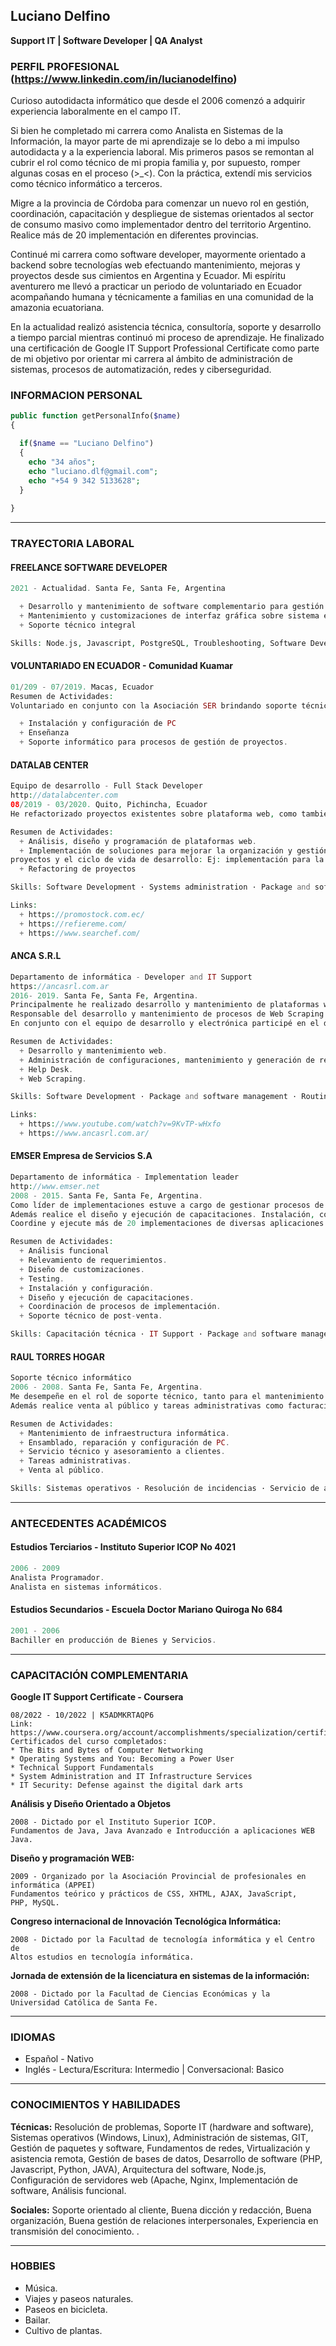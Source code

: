 ## Luciano Delfino

__Support IT | Software Developer | QA Analyst__

### PERFIL PROFESIONAL (https://www.linkedin.com/in/lucianodelfino)

Curioso autodidacta informático que desde el 2006 comenzó a adquirir experiencia laboralmente en el campo IT.

Si bien he completado mi carrera como Analista en Sistemas de la Información, la mayor parte de mi aprendizaje se lo debo a mi impulso autodidacta y a la experiencia laboral.
Mis primeros pasos se remontan al cubrir el rol como técnico de mi propia familia y, por supuesto, romper algunas cosas en el proceso (>_<). Con la práctica, extendí mis servicios como técnico informático a terceros.

Migre a la provincia de Córdoba para comenzar un nuevo rol en gestión, coordinación, capacitación y despliegue de sistemas orientados al sector de consumo masivo como implementador dentro del territorio Argentino. Realice más de 20 implementación en diferentes provincias.

Continué mi carrera como software developer, mayormente orientado a backend sobre tecnologías web efectuando mantenimiento, mejoras y proyectos desde sus cimientos en Argentina y Ecuador.
Mi espíritu aventurero me llevó a practicar un periodo de voluntariado en Ecuador acompañando humana y técnicamente a familias en una comunidad de la amazonia ecuatoriana.

En la actualidad realizó asistencia técnica, consultoría, soporte y desarrollo a tiempo parcial mientras continuó mi proceso de aprendizaje. He finalizado una certificación de Google IT Support Professional Certificate como parte de mi objetivo por orientar mi carrera al ámbito de administración de sistemas, procesos de automatización, redes y ciberseguridad.

### INFORMACION PERSONAL

```php
public function getPersonalInfo($name)
{

  if($name == "Luciano Delfino")
  {
    echo "34 años";
    echo "luciano.dlf@gmail.com";
    echo "+54 9 342 5133628";
  }
  
}

```

---

### TRAYECTORIA LABORAL

#### FREELANCE SOFTWARE DEVELOPER
```php
2021 - Actualidad. Santa Fe, Santa Fe, Argentina

  + Desarrollo y mantenimiento de software complementario para gestión comercial y de recursos humanos.
  + Mantenimiento y customizaciones de interfaz gráfica sobre sistema embebido para fotomultas.
  + Soporte técnico integral

Skills: Node.js, Javascript, PostgreSQL, Troubleshooting, Software Development, Software management
```

#### VOLUNTARIADO EN ECUADOR - Comunidad Kuamar
```php
01/209 - 07/2019. Macas, Ecuador
Resumen de Actividades:
Voluntariado en conjunto con la Asociación SER brindando soporte técnico y transmisión del conocimiento a la comunidad Kuamar en la amazonía ecuatoriana.

  + Instalación y configuración de PC
  + Enseñanza
  + Soporte informático para procesos de gestión de proyectos.

```

#### DATALAB CENTER
```php
Equipo de desarrollo - Full Stack Developer
http://datalabcenter.com
08/2019 - 03/2020. Quito, Pichincha, Ecuador
He refactorizado proyectos existentes sobre plataforma web, como también he elaborado el diseño y desarrollo de nuevas funcionalidades. Además implemente mejoras en el proceso de desarrollo para la gestión de los proyectos.

Resumen de Actividades:
  + Análisis, diseño y programación de plataformas web.
  + Implementación de soluciones para mejorar la organización y gestión de
proyectos y el ciclo de vida de desarrollo: Ej: implementación para la gestión de repositorios GIT con Gitea, Automatización de despliegues por entornos de testing/producción
  + Refactoring de proyectos

Skills: Software Development · Systems administration · Package and software management · Troubleshooting · Software management · Computer networking · Operating systems (Windows, Linux) · MySQL · PHP · Git · JavaScript. · CodeIgniter

Links:
  + https://promostock.com.ec/
  + https://refiereme.com/
  + https://www.searchef.com/
```

#### ANCA S.R.L
```php
Departamento de informática - Developer and IT Support
https://ancasrl.com.ar
2016- 2019. Santa Fe, Santa Fe, Argentina.
Principalmente he realizado desarrollo y mantenimiento de plataformas web internas, servicio de help desk y actividades variadas de gestión (data entry, gestión de configuraciones, elaboración de reportes a través de base de datos, entre otras.). 
Responsable del desarrollo y mantenimiento de procesos de Web Scraping para consultas periódicas de datos requeridos.
En conjunto con el equipo de desarrollo y electrónica participé en el diseño y programación del nuevo equipamiento para foto multas.

Resumen de Actividades:
  + Desarrollo y mantenimiento web.
  + Administración de configuraciones, mantenimiento y generación de reportes
  + Help Desk.
  + Web Scraping.

Skills: Software Development · Package and software management · Routing concepts · Customer service · Troubleshooting · Software management · Computer networking · Remote connection and virtual machines · Operating systems (Windows, Linux) · Basic computer architecture · PostgreSQL · Node.js · PHP · JavaScript

Links:
  + https://www.youtube.com/watch?v=9KvTP-wHxfo
  + https://www.ancasrl.com.ar/
```

#### EMSER Empresa de Servicios S.A
```php
Departamento de informática - Implementation leader
http://www.emser.net
2008 - 2015. Santa Fe, Santa Fe, Argentina.
Como líder de implementaciones estuve a cargo de gestionar procesos de implementaciones, realizando actividades como el contacto técnico/comercial de preventa, siendo puente entre el cliente externo e interno, análisis funcional, relevamiento de requerimientos, gestiones entre las áreas de desarrollo, venta e implementación.
Además realice el diseño y ejecución de capacitaciones. Instalación, configuración in-situ y seguimiento de clientes brindando soporte técnico de postventa.
Coordine y ejecute más de 20 implementaciones de diversas aplicaciones a lo largo del territorio argentino vinculadas a los rubros de consumo masivo, fuerza de venta, logística, control de almacén y gestión de servicios públicos

Resumen de Actividades:
  + Análisis funcional
  + Relevamiento de requerimientos.
  + Diseño de customizaciones.
  + Testing.
  + Instalación y configuración.
  + Diseño y ejecución de capacitaciones.
  + Coordinación de procesos de implementación.
  + Soporte técnico de post-venta.

Skills: Capacitación técnica · IT Support · Package and software management · Customer service · Troubleshooting · Software management · Computer networking · Remote connection and virtual machines · Operating systems (Windows, Linux) · Basic computer architecture · Implementación de software · SQL · Networking
```

#### RAUL TORRES HOGAR
```php
Soporte técnico informático
2006 - 2008. Santa Fe, Santa Fe, Argentina.
Me desempeñe en el rol de soporte técnico, tanto para el mantenimiento de la infraestructura informática del comercio, como en el servicio técnico, armado, instalación y asesoramiento en el área informática para los clientes.
Además realice venta al público y tareas administrativas como facturación, manejo de caja, cobranzas, gestión de proveedores y cuentas corrientes

Resumen de Actividades:
  + Mantenimiento de infraestructura informática.
  + Ensamblado, reparación y configuración de PC.
  + Servicio técnico y asesoramiento a clientes.
  + Tareas administrativas.
  + Venta al público.

Skills: Sistemas operativos · Resolución de incidencias · Servicio de atención al cliente · Configuración de sistemas · Instalación de hardware

```

---

### ANTECEDENTES ACADÉMICOS

#### Estudios Terciarios - Instituto Superior ICOP No 4021
```php
2006 - 2009
Analista Programador.
Analista en sistemas informáticos.
```
#### Estudios Secundarios - Escuela Doctor Mariano Quiroga No 684
```php
2001 - 2006
Bachiller en producción de Bienes y Servicios.
```

---

### CAPACITACIÓN COMPLEMENTARIA
**Google IT Support Certificate - Coursera**
```
08/2022 - 10/2022 | K5ADMKRTAQP6
Link: https://www.coursera.org/account/accomplishments/specialization/certificate/K5ADMKRTAQP6
Certificados del curso completados:
* The Bits and Bytes of Computer Networking
* Operating Systems and You: Becoming a Power User
* Technical Support Fundamentals
* System Administration and IT Infrastructure Services
* IT Security: Defense against the digital dark arts
```

**Análisis y Diseño Orientado a Objetos**
```
2008 - Dictado por el Instituto Superior ICOP.
Fundamentos de Java, Java Avanzado e Introducción a aplicaciones WEB Java.
```

**Diseño y programación WEB:** 
```
2009 - Organizado por la Asociación Provincial de profesionales en
informática (APPEI)
Fundamentos teórico y prácticos de CSS, XHTML, AJAX, JavaScript,
PHP, MySQL.
```

**Congreso internacional de Innovación Tecnológica Informática:** 
```
2008 - Dictado por la Facultad de tecnología informática y el Centro de
Altos estudios en tecnología informática.
```

**Jornada de extensión de la licenciatura en sistemas de la
información:** 
```
2008 - Dictado por la Facultad de Ciencias Económicas y la
Universidad Católica de Santa Fe.
```

---

### IDIOMAS
* Español - Nativo
* Inglés - Lectura/Escritura: Intermedio | Conversacional: Basico

---

### CONOCIMIENTOS Y HABILIDADES
**Técnicas:** Resolución de problemas, Soporte IT (hardware and software), Sistemas operativos (Windows, Linux), Administración de sistemas, GIT, Gestión de paquetes y software, Fundamentos de redes, Virtualización y asistencia remota, Gestión de bases de datos, Desarrollo de software (PHP, Javascript, Python, JAVA), Arquitectura del software, Node.js, Configuración de servidores web (Apache, Nginx, Implementación de software, Análisis funcional.

**Sociales:** Soporte orientado al cliente, Buena dicción y redacción, Buena organización, Buena gestión de relaciones interpersonales, Experiencia en transmisión del conocimiento.
.

---

### HOBBIES
+ Música.
+ Viajes y paseos naturales.
+ Paseos en bicicleta.
+ Bailar.
+ Cultivo de plantas.
